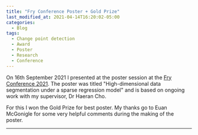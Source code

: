 ```yaml
---
title: "Fry Conference Poster + Gold Prize"
last_modified_at: 2021-04-14T16:20:02-05:00
categories:
  - Blog
tags:
  - Change point detection
  - Award
  - Poster
  - Research
  - Conference
---
```


On 16th September 2021 I presented at the poster session at the [Fry Conference 2021](https://web-eur.cvent.com/event/a5a8878f-5ff8-457d-ad63-09fc66f9afd2/websitePage:e8eec9d9-4a73-444b-868d-626220e41ee8?RefId=SOM). The poster was titled "High-dimensional data segmentation under a sparse regression model" and is based on ongoing work with my supervisor, Dr Haeran Cho.

For this I won the Gold Prize for best poster. My thanks go to Euan McGonigle for some very helpful comments during the making of the poster.

-----
